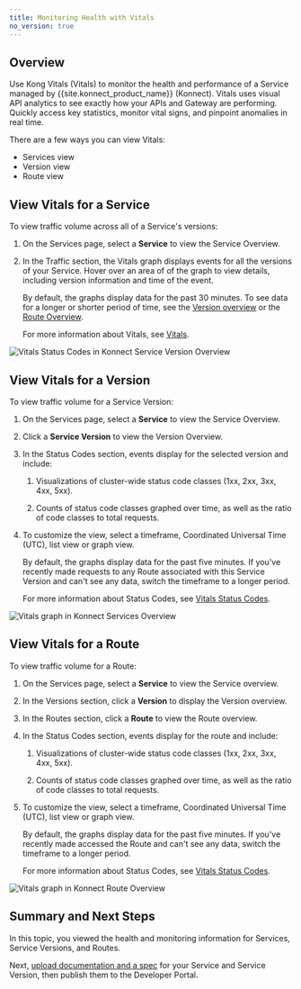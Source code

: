 ```yaml
---
title: Monitoring Health with Vitals
no_version: true
---
```


## Overview
Use Kong Vitals (Vitals) to monitor the health and performance of a Service
managed by {{site.konnect_product_name}} (Konnect). Vitals uses visual API
analytics to see exactly how your APIs and Gateway are performing. Quickly
access key statistics, monitor vital signs, and pinpoint anomalies in real time.

There are a few ways you can view Vitals:
* Services view
* Version view
* Route view

## View Vitals for a Service

To view traffic volume across all of a Service's versions:

1. On the Services page, select a **Service** to view the Service Overview.

2. In the Traffic section, the Vitals graph displays events for all the
versions of your Service. Hover over an area of of the graph to view details,
including version information and time of the event.

    By default, the graphs display data for the past 30 minutes. To see data
    for a longer or shorter period of time, see the
    [Version overview](#view-vitals-for-a-version) or the
    [Route Overview](#view-vitals-for-a-route).

    For more information about Vitals, see [Vitals](/enterprise/2.1.x/vitals/).

![Vitals Status Codes in Konnect Service Version Overview](/assets/images/docs/konnect/konnect-vitals-service-overview.png)


## View Vitals for a Version

To view traffic volume for a Service Version:

1. On the Services page, select a **Service** to view the Service Overview.

2. Click a **Service Version** to view the Version Overview.

3. In the Status Codes section, events display for the selected version and
include:

    1. Visualizations of cluster-wide status code classes (1xx, 2xx, 3xx, 4xx,
    5xx).

    2. Counts of status code classes graphed over time, as well as the ratio
    of code classes to total requests.

4. To customize the view, select a timeframe, Coordinated Universal Time (UTC),
list view or graph view.

    By default, the graphs display data for the past five minutes. If you've
    recently made requests to any Route associated with this Service Version
    and can't see any data, switch the timeframe to a longer period.

    For more information about Status Codes, see
    [Vitals Status Codes](/enterprise/2.1.x/vitals/vitals-metrics/#status-codes).

![Vitals graph in Konnect Services Overview](/assets/images/docs/konnect/konnect-vitals-version-status-codes.png)


## View Vitals for a Route

To view traffic volume for a Route:

1. On the Services page, select a **Service** to view the Service overview.

2. In the Versions section, click a **Version** to display the Version overview.

1. In the Routes section, click a **Route** to view the Route overview.

2. In the Status Codes section, events display for the route and include:  

    1. Visualizations of cluster-wide status code classes (1xx, 2xx, 3xx, 4xx,
    5xx).

    2. Counts of status code classes graphed over time, as well as the ratio of
    code classes to total requests.

4. To customize the view, select a timeframe, Coordinated Universal Time (UTC),
list view or graph view.

    By default, the graphs display data for the past five minutes. If you've
    recently made accessed the Route and can't see any data, switch the
    timeframe to a longer period.

    For more information about Status Codes, see
    [Vitals Status Codes](/enterprise/2.1.x/vitals/vitals-metrics/#status-codes).

![Vitals graph in Konnect Route Overview](/assets/images/docs/konnect/konnect-vitals-route-status-codes.png)


## Summary and Next Steps

In this topic, you viewed the health and monitoring information for Services,
Service Versions, and Routes.

Next, [upload documentation and a spec](/konnect/getting-started/dev-portal)
for your Service and Service Version, then publish them to the Developer Portal.
